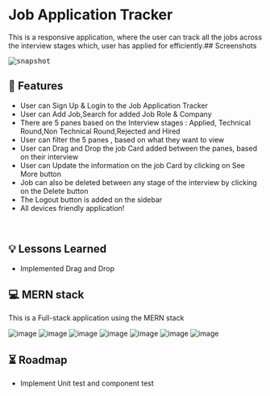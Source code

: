 # Job Application Tracker

This is a responsive application, where the user can track all the jobs across the interview stages which, user has applied for efficiently.## Screenshots

<kbd>
<img src="https://res.cloudinary.com/djxzl8ay2/image/upload/v1673255311/JT/Screenshot_2023-01-09_at_10.06.41_AM_joo23v.png" alt="snapshot">
</kbd>

## 🚀 Features

- User can Sign Up & Login to the Job Application Tracker
- User can Add Job,Search for added Job Role & Company
- There are 5 panes based on the Interview stages : Applied, Technical Round,Non Technical Round,Rejected and Hired
- User can filter the 5 panes , based on what they want to view
- User can Drag and Drop the job Card added between the panes, based on their interview
- User can Update the information on the job Card by clicking on See More button
- Job can also be deleted between any stage of the interview by clicking on the Delete button
- The Logout button is added on the sidebar
- All devices friendly application!

 <br /> 
 
## 💡 Lessons Learned

- Implemented Drag and Drop

## 💻 MERN stack

This is a Full-stack application using the MERN stack

![image](https://img.shields.io/badge/MongoDB-4EA94B?style=for-the-badge&logo=mongodb&logoColor=white)
![image](https://img.shields.io/badge/Express.js-404D59?style=for-the-badge)
![image](https://img.shields.io/badge/React-20232A?style=for-the-badge&logo=react&logoColor=61DAFB)
![image](https://img.shields.io/badge/Node.js-43853D?style=for-the-badge&logo=node.js&logoColor=white)
![image](https://img.shields.io/badge/JavaScript-F7DF1E?style=for-the-badge&logo=javascript&logoColor=black)
![image](https://img.shields.io/badge/HTML5-E34F26?style=for-the-badge&logo=html5&logoColor=white)
![image](https://img.shields.io/badge/CSS3-1572B6?style=for-the-badge&logo=css3&logoColor=white)


## ⏳ Roadmap

- Implement Unit test and component test
